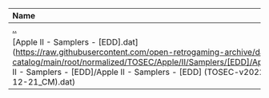 |Name|Size|
|:---|---:|
|[..](../index.html)|DIR|
|[Apple II - Samplers - [EDD].dat](https://raw.githubusercontent.com/open-retrogaming-archive/dat-catalog/main/root/normalized/TOSEC/Apple/II/Samplers/[EDD]/Apple II - Samplers - [EDD]/Apple II - Samplers - [EDD] (TOSEC-v2022-12-21_CM).dat)|1597|
